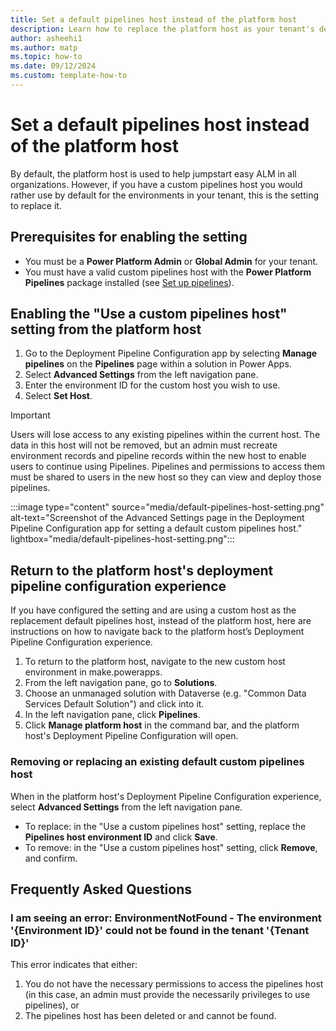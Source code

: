 ```yaml
---
title: Set a default pipelines host instead of the platform host
description: Learn how to replace the platform host as your tenant's default pipelines host.
author: asheehi1
ms.author: matp
ms.topic: how-to
ms.date: 09/12/2024
ms.custom: template-how-to
---
```

# Set a default pipelines host instead of the platform host

By default, the platform host is used to help jumpstart easy ALM in all organizations. However, if you have a custom pipelines host you would rather use by default for the environments in your tenant, this is the setting to replace it.

## Prerequisites for enabling the setting

- You must be a **Power Platform Admin** or **Global Admin** for your tenant.
- You must have a valid custom pipelines host with the **Power Platform Pipelines** package installed (see [Set up pipelines](set-up-pipelines.md)).

## Enabling the "Use a custom pipelines host" setting from the platform host

1. Go to the Deployment Pipeline Configuration app by selecting **Manage pipelines** on the **Pipelines** page within a solution in Power Apps.
1. Select **Advanced Settings** from the left navigation pane.
1. Enter the environment ID for the custom host you wish to use.
1. Select **Set Host**.

 > [!IMPORTANT]
  > Users will lose access to any existing pipelines within the current host. The data in this host will not be removed, but an admin must recreate environment records and pipeline records within the new host to enable users to continue using Pipelines. Pipelines and permissions to access them must be shared to users in the new host so they can view and deploy those pipelines.

   :::image type="content" source="media/default-pipelines-host-setting.png" alt-text="Screenshot of the Advanced Settings page in the Deployment Pipeline Configuration app for setting a default custom pipelines host." lightbox="media/default-pipelines-host-setting.png":::

## Return to the platform host's deployment pipeline configuration experience

If you have configured the setting and are using a custom host as the replacement default pipelines host, instead of the platform host, here are instructions on how to navigate back to the platform host’s Deployment Pipeline Configuration experience.

1. To return to the platform host, navigate to the new custom host environment in make.powerapps.
1. From the left navigation pane, go to **Solutions**.
1. Choose an unmanaged solution with Dataverse (e.g. "Common Data Services Default Solution") and click into it.
1. In the left navigation pane, click **Pipelines**.
1. Click **Manage platform host** in the command bar, and the platform host's Deployment Pipeline Configuration will open.

### Removing or replacing an existing default custom pipelines host
When in the platform host's Deployment Pipeline Configuration experience, select **Advanced Settings** from the left navigation pane.

- To replace: in the "Use a custom pipelines host" setting, replace the **Pipelines host environment ID** and click **Save**.
- To remove: in the "Use a custom pipelines host" setting, click **Remove**, and confirm.

## Frequently Asked Questions

### I am seeing an error: EnvironmentNotFound - The environment '{Environment ID}' could not be found in the tenant '{Tenant ID}'
This error indicates that either:
1. You do not have the necessary permissions to access the pipelines host (in this case, an admin must provide the necessarily privileges to use pipelines), or
1. The pipelines host has been deleted or and cannot be found.
